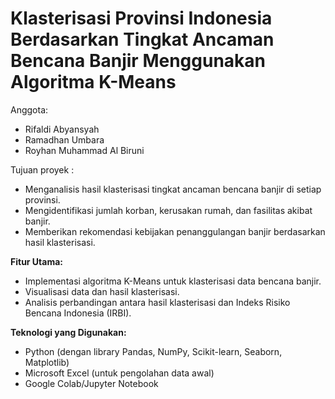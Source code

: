 # Klasterisasi Provinsi Indonesia Berdasarkan Tingkat Ancaman Bencana Banjir Menggunakan Algoritma K-Means

Anggota: 
* Rifaldi Abyansyah
* Ramadhan Umbara
* Royhan Muhammad Al Biruni

Tujuan proyek :

  * Menganalisis hasil klasterisasi tingkat ancaman bencana banjir di setiap provinsi.
  * Mengidentifikasi jumlah korban, kerusakan rumah, dan fasilitas akibat banjir.
  * Memberikan rekomendasi kebijakan penanggulangan banjir berdasarkan hasil klasterisasi.

**Fitur Utama:**

  * Implementasi algoritma K-Means untuk klasterisasi data bencana banjir.
  * Visualisasi data dan hasil klasterisasi.
  * Analisis perbandingan antara hasil klasterisasi dan Indeks Risiko Bencana Indonesia (IRBI).

**Teknologi yang Digunakan:**

  * Python (dengan library Pandas, NumPy, Scikit-learn, Seaborn, Matplotlib)
  * Microsoft Excel (untuk pengolahan data awal)
  * Google Colab/Jupyter Notebook

